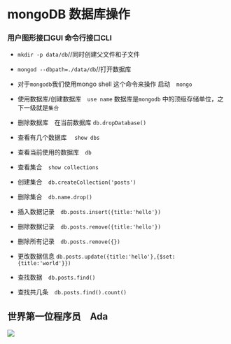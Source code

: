 # mongoDB 数据库操作
 ### 用户图形接口GUI 命令行接口CLI

* `mkdir -p data/db`//同时创建父文件和子文件

* `mongod --dbpath=./data/db`//打开数据库

* 对于`mongodb`我们使用mongo shell 这个命令来操作 启动　`mongo`

* 使用数据库/创建数据库　`use name`
数据库是`mongodb` 中的顶级存储单位，之下一级就是`集合`

* 删除数据库　在当前数据库 `db.dropDatabase()`

* 查看有几个数据库　 `show dbs`

* 查看当前使用的数据库　`db`

* 查看集合　`show collections`

* 创建集合　`db.createCollection('posts')`

* 删除集合　`db.name.drop()`

* 插入数据记录　`db.posts.insert({title:'hello'})`

* 删除数据记录　`db.posts.remove({title:'hello'})`

* 删除所有记录　`db.posts.remove({})`

* 更改数据信息 `db.posts.update({title:'hello'},{$set:{title:'world'}})`

* 查找数据　`db.posts.find()`

* 查找共几条　`db.posts.find().count()`


## 世界第一位程序员　Ada
![](https://github.com/happypeter/digicity-express-api/blob/master/doc/img/001-ada.png?raw=true)
